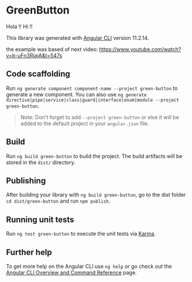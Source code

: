 # GreenButton

Hola !! Hi !!

This library was generated with [Angular CLI](https://github.com/angular/angular-cli) version 11.2.14.

the example was based of next video: https://www.youtube.com/watch?v=b-uFn3RjajA&t=547s

## Code scaffolding

Run `ng generate component component-name --project green-button` to generate a new component. You can also use `ng generate directive|pipe|service|class|guard|interface|enum|module --project green-button`.
> Note: Don't forget to add `--project green-button` or else it will be added to the default project in your `angular.json` file. 

## Build

Run `ng build green-button` to build the project. The build artifacts will be stored in the `dist/` directory.

## Publishing

After building your library with `ng build green-button`, go to the dist folder `cd dist/green-button` and run `npm publish`.

## Running unit tests

Run `ng test green-button` to execute the unit tests via [Karma](https://karma-runner.github.io).

## Further help

To get more help on the Angular CLI use `ng help` or go check out the [Angular CLI Overview and Command Reference](https://angular.io/cli) page.
